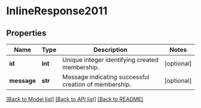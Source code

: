 # InlineResponse2011

## Properties
Name | Type | Description | Notes
------------ | ------------- | ------------- | -------------
**id** | **int** | Unique integer identifying created membership. | [optional] 
**message** | **str** | Message indicating successful creation of membership. | [optional] 

[[Back to Model list]](../README.md#documentation-for-models) [[Back to API list]](../README.md#documentation-for-api-endpoints) [[Back to README]](../README.md)

